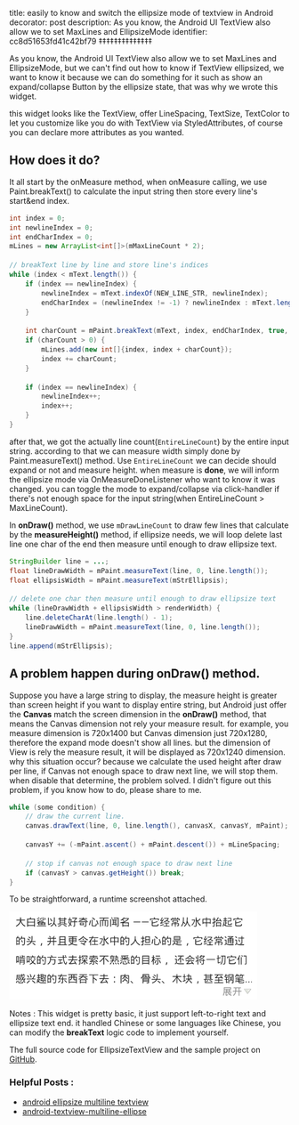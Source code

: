 title: easily to know and switch the ellipsize mode of textview in Android
decorator: post
description: As you know, the Android UI TextView also allow we to set MaxLines and EllipsizeMode
identifier: cc8d51653fd41c42bf79
‡‡‡‡‡‡‡‡‡‡‡‡‡‡

As you know, the Android UI TextView also allow we to set MaxLines and EllipsizeMode,
but we can't find out how to know if TextView ellipsized, we want to know it because
we can do something for it such as show an expand/collapse Button by the ellipsize
state, that was why we wrote this widget.

this widget looks like the TextView, offer LineSpacing, TextSize, TextColor to let you
customize like you do with TextView via StyledAttributes, of course you can declare more
attributes as you wanted.

## How does it do?

It all start by the onMeasure method, when onMeasure calling, we use Paint.breakText() to
calculate the input string then store every line's start&end index.

```java
int index = 0;
int newlineIndex = 0;
int endCharIndex = 0;
mLines = new ArrayList<int[]>(mMaxLineCount * 2);

// breakText line by line and store line's indices
while (index < mText.length()) {
    if (index == newlineIndex) {
        newlineIndex = mText.indexOf(NEW_LINE_STR, newlineIndex);
        endCharIndex = (newlineIndex != -1) ? newlineIndex : mText.length();
    }

    int charCount = mPaint.breakText(mText, index, endCharIndex, true, maxWidth, null);
    if (charCount > 0) {
        mLines.add(new int[]{index, index + charCount});
        index += charCount;
    }

    if (index == newlineIndex) {
        newlineIndex++;
        index++;
    }
}
```

after that, we got the actually line count(`EntireLineCount`) by the entire input string.
according to that we can measure width simply done by Paint.measureText() method. Use
`EntireLineCount` we can decide should expand or not and measure height. when measure
is **done**, we will inform the ellipsize mode via OnMeasureDoneListener who want to know
it was changed. you can toggle the mode to expand/collapse via click-handler if there's
not enough space for the input string(when EntireLineCount > MaxLineCount).

In **onDraw()** method, we use `mDrawLineCount` to draw few lines that calculate by the
**measureHeight()** method, if ellipsize needs, we will loop delete last line one char
of the end then measure until enough to draw ellipsize text.

```java
StringBuilder line = ...;
float lineDrawWidth = mPaint.measureText(line, 0, line.length());
float ellipsisWidth = mPaint.measureText(mStrEllipsis);

// delete one char then measure until enough to draw ellipsize text
while (lineDrawWidth + ellipsisWidth > renderWidth) {
    line.deleteCharAt(line.length() - 1);
    lineDrawWidth = mPaint.measureText(line, 0, line.length());
}
line.append(mStrEllipsis);
```

## A problem happen during onDraw() method.

Suppose you have a large string to display, the measure height is greater than screen
height if you want to display entire string, but Android just offer the **Canvas** match
the screen dimension in the **onDraw()** method, that means the Canvas dimension not rely your
measure result. for example, you measure dimension is 720x1400 but Canvas dimension
just 720x1280, therefore the expand mode doesn't show all lines. but the dimension of View
is rely the measure result, it will be displayed as 720x1240 dimension. why this situation
occur? because we calculate the used height after draw per line, if Canvas not enough space
to draw next line, we will stop them. when disable that determine, the problem solved. I didn't
figure out this problem, if you know how to do, please share to me.

```java
while (some condition) {
    // draw the current line.
    canvas.drawText(line, 0, line.length(), canvasX, canvasY, mPaint);

    canvasY += (-mPaint.ascent() + mPaint.descent()) + mLineSpacing;

    // stop if canvas not enough space to draw next line
    if (canvasY > canvas.getHeight()) break;
}
```

To be straightforward, a runtime screenshot attached.

![EllipsizeTextView runtime screenshot](/images/screenshot_of_ellipsize_textview.png "EllipsizeTextView runtime screenshot")

Notes : This widget is pretty basic, it just support left-to-right text and
ellipsize text end. it handled Chinese or some languages like Chinese,
you can modify the **breakText** logic code to implement yourself.

The full source code for EllipsizeTextView and the sample project on [GitHub](https://github.com/vince-styling/ellipsize-textview-android).

### Helpful Posts :

 - [android ellipsize multiline textview](http://stackoverflow.com/questions/2160619/android-ellipsize-multiline-textview/6763689)
 - [android-textview-multiline-ellipse](https://code.google.com/p/android-textview-multiline-ellipse/)